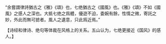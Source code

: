 “余嘗謂律詩猶古之《雅》《頌》也，七绝猶古之《國風》也。《雅》《頌》不如《國風》之感人之深也。大抵七绝之爲體，優遊不迫，委婉有餘，性情之微，寄託之妙，外此而無可摅者。風人之遺意，只此爲近焉。”

【诗经和律诗、绝句等体裁在风格上的关系。五山认为，七绝更接近《国风》的感人。】